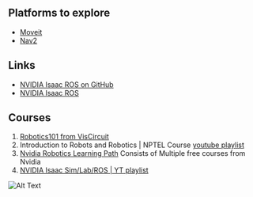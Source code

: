 ## Platforms to explore
- [Moveit](http://picknik.ai/moveit/)
- [Nav2](https://docs.nav2.org/index.html)

## Links 
- [NVIDIA Isaac ROS on GitHub](https://github.com/NVIDIA-ISAAC-ROS)
- [NVIDIA Isaac ROS](https://nvidia-isaac-ros.github.io/)

## Courses
1. [Robotics101 from VisCircuit](https://robotics101-viscircuit.web.app/robotics/translation)
2. Introduction to Robots and Robotics | NPTEL Course [youtube playlist](https://www.youtube.com/watch?v=rYWJdZ5qg6M&list=PLbRMhDVUMngcdUbBySzyzcPiFTYWr4rV_)
3. [Nvidia Robotics Learning Path](https://nvdam.widen.net/s/brxsxxtskb/dli-learning-journey-2009000-r5-web) Consists of Multiple free courses from Nvidia
4. [NVIDIA Isaac Sim/Lab/ROS | YT playlist](https://www.youtube.com/watch?v=2FYBaDzcm6k&list=PL5XrKGU0rYkg5u98fsi5yBCXVuguyQZ9Z)

![Alt Text](https://media.tenor.com/BA62eweT4sMAAAAM/10years-for-visual-wonder-robo-rajinikanth.gif)
